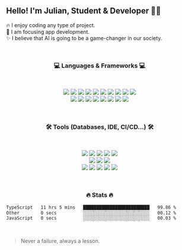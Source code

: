 ## Hello! I'm Julian, Student & Developer 👋🏻

🔥 I enjoy coding any type of project. <br>
🎯 I am focusing app development. <br>
✨ I believe that AI is going to be a game-changer in our society.

<br />

<h3 align="center">💻 Languages & Frameworks 💻</h3>

<br />

<p align="center"> 
  <img src="https://img.shields.io/badge/JavaScript-323330?style=for-the-badge&logo=javascript&logoColor=F7DF1E"/>
  <img src="https://img.shields.io/badge/TypeScript-323330?style=for-the-badge&logo=typescript&logoColor=007ACC"/>
  <img src="https://img.shields.io/badge/PHP-323330?style=for-the-badge&logo=php&logoColor=777BB4"/>
  <img src="https://img.shields.io/badge/java-323330.svg?style=for-the-badge&logo=openjdk&logoColor=ED8B00"/> 
  <img src="https://img.shields.io/badge/C-323330?style=for-the-badge&logo=c&logoColor=00599C"/> 
  <img src="https://img.shields.io/badge/MySQL-323330?style=for-the-badge&logo=mysql&logoColor=FFFFFF"/> 
  <img src="https://img.shields.io/badge/Shell_Script-323330?style=for-the-badge&logo=gnu-bash&logoColor=FFFFFF"/> 
  <img src="https://img.shields.io/badge/Python-323330?style=for-the-badge&logo=python&logoColor=FFDE57"/> 
  <img src="https://img.shields.io/badge/HTML5-323330?style=for-the-badge&logo=html5&logoColor=E34C26"/> 
  <img src="https://img.shields.io/badge/CSS3-323330?style=for-the-badge&logo=css3&logoColor=1572B6"/>
  <br />
  <img src="https://img.shields.io/badge/Node.js-323330?style=for-the-badge&logo=node.js&logoColor=43853D"/>
  <img src="https://img.shields.io/badge/Angular-323330?style=for-the-badge&logo=angular&logoColor=F11653" />
  <img src="https://img.shields.io/badge/React-323330?style=for-the-badge&logo=react&logoColor=61DAFB"/>
  <img src="https://img.shields.io/badge/React_Native-323330?style=for-the-badge&logo=react&logoColor=61DAFB"/> 
  <img src="https://img.shields.io/badge/Vue.js-323330?style=for-the-badge&logo=vue.js&logoColor=4FC08D"/> 
  <img src="https://img.shields.io/badge/AdonisJS-323330?style=for-the-badge&logo=adonisjs&logoColor=5A45FF"/> 
  <img src="https://img.shields.io/badge/Spring-323330?style=for-the-badge&logo=spring&logoColor=6DB33F"/> 
  <img src="https://img.shields.io/badge/Spring_Boot-323330?style=for-the-badge&logo=spring-boot&logoColor=6DB33F"/>
</p>

<br />

<h3 align="center">🛠️ Tools (Databases, IDE, CI/CD...) 🛠️</h3>

<br />

<p align="center"> 
  <img src="https://img.shields.io/badge/MongoDB-323330?style=for-the-badge&logo=mongodb&logoColor=47A248"/>
  <img src="https://img.shields.io/badge/phpMyAdmin-323330?style=for-the-badge&logo=phpmyadmin&logoColor=777BB4" />
  <img src="https://img.shields.io/badge/PostgreSQL-323330?style=for-the-badge&logo=postgresql&logoColor=4169E1" />
  <img src="https://img.shields.io/badge/MariaDB-323330?style=for-the-badge&logo=mariadb&logoColor=FFFFFF" />
  <img src="https://img.shields.io/badge/SQLite-323330?style=for-the-badge&logo=sqlite&logoColor=003B57" />
  <br />
  <img src="https://img.shields.io/badge/IntelliJ%20IDEA-323330?style=for-the-badge&logo=intellij-idea&logoColor=DD1265" />
  <img src="https://img.shields.io/badge/VSCode-323330?style=for-the-badge&logo=vscode&logoColor=FFFFFF" />
  <img src="https://img.shields.io/badge/Sublime_Text-323330?style=for-the-badge&logo=sublime-text&logoColor=FF9800" />
  <br />
  <img src="https://img.shields.io/badge/Git-323330?style=for-the-badge&logo=git&logoColor=F05032" />
  <img src="https://img.shields.io/badge/GitLab-323330?style=for-the-badge&logo=gitlab&logoColor=FC6D26" />
  <img src="https://img.shields.io/badge/GitHub-323330?style=for-the-badge&logo=github&logoColor=FFFFFF" />
  <img src="https://img.shields.io/badge/Vercel-323330?style=for-the-badge&logo=vercel&logoColor=FFFFFF" />
  <img src="https://img.shields.io/badge/Docker-323330?style=for-the-badge&logo=docker&logoColor=2496ED" />
</p>

<br />

<h3 align="center">🔥 Stats 🔥</h3>

<!--START_SECTION:waka-->

```txt
TypeScript   11 hrs 5 mins   █████████████████████████   99.86 %
Other        0 secs          ░░░░░░░░░░░░░░░░░░░░░░░░░   00.12 %
JavaScript   0 secs          ░░░░░░░░░░░░░░░░░░░░░░░░░   00.03 %
```

<!--END_SECTION:waka-->

<br />

> Never a failure, always a lesson.
